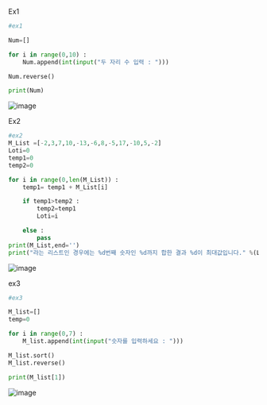 Ex1
```py
#ex1

Num=[]

for i in range(0,10) :
    Num.append(int(input("두 자리 수 입력 : ")))

Num.reverse()

print(Num)
```
![image](https://github.com/gnbhub/20231_Python_Study/assets/114458636/61dd5b69-4714-4b76-b360-9fb557fa5471)

Ex2
```py
#ex2
M_List =[-2,3,7,10,-13,-6,8,-5,17,-10,5,-2]
Loti=0
temp1=0
temp2=0

for i in range(0,len(M_List)) :
    temp1= temp1 + M_List[i]

    if temp1>temp2 :
        temp2=temp1
        Loti=i

    else :
        pass
print(M_List,end='')
print("라는 리스트인 경우에는 %d번째 숫자인 %d까지 합한 결과 %d이 최대값입니다." %(Loti+1,M_List[Loti],temp2))
```
![image](https://github.com/gnbhub/20231_Python_Study/assets/114458636/60ddd238-3185-48ba-9671-b87c3b204bae)

ex3
```py
#ex3

M_list=[]
temp=0

for i in range(0,7) :
    M_list.append(int(input("숫자를 입력하세요 : ")))

M_list.sort()
M_list.reverse()

print(M_list[1])
```
![image](https://github.com/gnbhub/20231_Python_Study/assets/114458636/d918d427-f7e8-4aff-8fb1-97c93517cd15)
